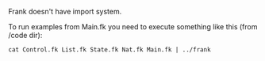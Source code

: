 Frank doesn't have import system. 

To run examples from Main.fk you need to execute something like this (from /code dir): 

```
cat Control.fk List.fk State.fk Nat.fk Main.fk | ../frank
```
